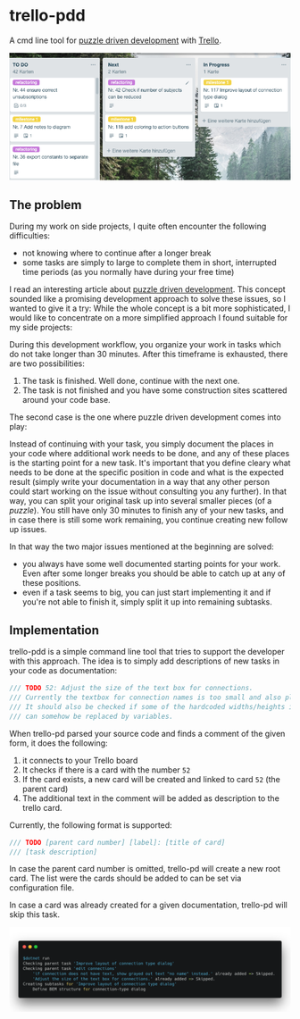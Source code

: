 # trello-pdd
A cmd line tool for [puzzle driven development](https://www.yegor256.com/2010/03/04/pdd.html) with [Trello](https://trello.com/).

![A trello board with cards created by trello-pd](/images/trello-pd.png?raw=true "Optional Title")

## The problem

During my work on side projects, I quite often encounter the following difficulties:

 - not knowing where to continue after a longer break
 - some tasks are simply to large to complete them in short, interrupted time periods (as you normally have during your free time)

I read an interesting article about [puzzle driven development](https://www.yegor256.com/2010/03/04/pdd.html). This concept sounded like a promising development approach to solve these issues, so I wanted to give it a try:
While the whole concept is a bit more sophisticated, I would like to concentrate on a more simplified approach I found suitable for my side projects:

During this development workflow, you organize your work in tasks which do not take longer than 30 minutes. After this timeframe is exhausted, there are two possibilities:

 1. The task is finished. Well done, continue with the next one.
 2. The task is not finished and you have some construction sites scattered around your code base.
 
The second case is the one where puzzle driven development comes into play:

Instead of continuing with your task, you simply document the places in your code where additional work needs to be done, and any of these places is the starting point for a new task.
It's important that you define cleary what needs to be done at the specific position in code and what is the expected result (simply write your documentation in a way that any other person could start working on the issue without consulting you any further).
In that way, you can split your original task up into several smaller pieces (of a *puzzle*). 
You still have only 30 minutes to finish any of your new tasks, and in case there is still some work remaining, you continue creating new follow up issues.

In that way the two major issues mentioned at the beginning are solved:

- you always have some well documented starting points for your work. Even after some longer breaks you should be able to catch up at any of these positions.
- even if a task seems to big, you can just start implementing it and if you're not able to finish it, simply split it up into remaining subtasks.

## Implementation

trello-pdd is a simple command line tool that tries to support the developer with this approach. The idea is to simply add descriptions of new tasks in your code as documentation:

```javascript
/// TODO 52: Adjust the size of the text box for connections.
/// Currently the textbox for connection names is too small and also placed wrongly.
/// It should also be checked if some of the hardcoded widths/heights in the connection
/// can somehow be replaced by variables.
```
When trello-pd parsed your source code and finds a comment of the given form, it does the following:
 1. it connects to your Trello board
 2. It checks if there is a card with the number ```52```
 3. If the card exists, a new card will be created and linked to card ```52``` (the parent card)
 4. The additional text in the comment will be added as description to the trello card.
 
Currently, the following format is supported:

```javascript
/// TODO [parent card number] [label]: [title of card]
/// [task description]
```

In case the parent card number is omitted, trello-pd will create a new root card.
The list were the cards should be added to can be set via configuration file.

In case a card was already created for a given documentation, trello-pd will skip this task.

![Execution of trello-pd](/images/cmd-line.png?raw=true "Optional Title")

